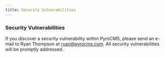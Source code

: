 ```yaml
---
title: Security Vulnerabilities  
---
```


### Security Vulnerabilities

If you discover a security vulnerability within PyroCMS, please send an e-mail to Ryan Thompson at [ryan@pyrocms.com](mailto:ryan@pyrocms.com). All security vulnerabilities will be promptly addressed.
